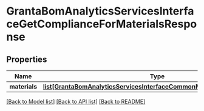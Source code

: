 # GrantaBomAnalyticsServicesInterfaceGetComplianceForMaterialsResponse

## Properties
Name | Type | Description | Notes
------------ | ------------- | ------------- | -------------
**materials** | [**list[GrantaBomAnalyticsServicesInterfaceCommonMaterialWithCompliance]**](GrantaBomAnalyticsServicesInterfaceCommonMaterialWithCompliance.md) |  | [optional] 

[[Back to Model list]](../README.md#documentation-for-models) [[Back to API list]](../README.md#documentation-for-api-endpoints) [[Back to README]](../README.md)

